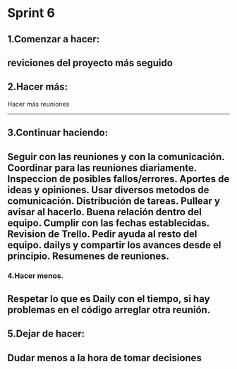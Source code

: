 # Sprint 6

## 1.Comenzar a hacer:
reviciones del proyecto más seguido
---

## 2.Hacer más:
Hacer más reuniones

---

## 3.Continuar haciendo:
Seguir con las reuniones y con la comunicación.
Coordinar para las reuniones diariamente.
Inspeccion de posibles fallos/errores. 
Aportes de ideas y opiniones. 
Usar diversos metodos de comunicación. 
Distribución de tareas. 
Pullear y avisar al hacerlo. 
Buena relación dentro del equipo.
Cumplir con las fechas establecidas.
Revision de Trello.
Pedir ayuda al resto del equipo.
dailys y compartir los avances desde el principio.
Resumenes de reuniones.
---

### 4.Hacer menos.
Respetar lo que es Daily con el tiempo, si hay problemas en el código arreglar otra reunión.
---

## 5.Dejar de hacer:
Dudar menos a la hora de tomar decisiones
---